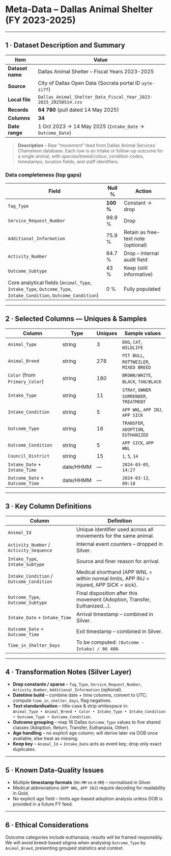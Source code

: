 # Meta-Data – **Dallas Animal Shelter (FY 2023-2025)**

---

## 1 · Dataset Description and Summary

| Item | Value |
|------|-------|
| **Dataset name** | Dallas Animal Shelter – Fiscal Years 2023-2025 |
| **Source** | City of Dallas Open Data (Socrata portal ID `uyte-zi7f`) |
| **Local file** | `Dallas_Animal_Shelter_Data_Fiscal_Year_2023-2025_20250514.csv` |
| **Records** | **64 780** (pull dated 14 May 2025) |
| **Columns** | **34** |
| **Date range** | 1 Oct 2023 → 14 May 2025 (`Intake_Date` → `Outcome_Date`) |

> **Description** – Raw “movement” feed from Dallas Animal Services’ Chameleon database. Each row is an intake or follow-up outcome for a single animal, with species/breed/colour, condition codes, timestamps, location fields, and staff identifiers.

### Data completeness (top gaps)

| Field | Null % | Action |
|-------|-------|--------|
| `Tag_Type` | **100 %** | Constant → drop |
| `Service_Request_Number` | 99.9 % | Drop |
| `Additional_Information` | 75.9 % | Retain as free-text note (optional) |
| `Activity_Number` | 64.7 % | Drop – internal audit field |
| `Outcome_Subtype` | 43 % | Keep (still informative) |
| Core analytical fields (`Animal_Type`, `Intake_Type`, `Outcome_Type`, `Intake_Condition`, `Outcome_Condition`) | 0 % | Fully populated |

---

## 2 · Selected Columns — Uniques & Samples

| Column | Type | Uniques | Sample values |
|--------|------|---------|---------------|
| `Animal_Type` | string | 3 | `DOG`, `CAT`, `WILDLIFE` |
| `Animal_Breed` | string | 278 | `PIT BULL`, `ROTTWEILER`, `MIXED BREED` |
| `Color` (from `Primary_Color`) | string | 180 | `BROWN/WHITE`, `BLACK`, `TAN/BLACK` |
| `Intake_Type` | string | 11 | `STRAY`, `OWNER SURRENDER`, `TREATMENT` |
| `Intake_Condition` | string | 5 | `APP WNL`, `APP INJ`, `APP SICK` |
| `Outcome_Type` | string | 16 | `TRANSFER`, `ADOPTION`, `EUTHANIZED` |
| `Outcome_Condition` | string | 5 | `APP SICK`, `APP WNL` |
| `Council_District` | string | 15 | `1`, `5`, `14` |
| `Intake_Date` + `Intake_Time` | date/HHMM | — | `2024-03-05`, `14:27` |
| `Outcome_Date` + `Outcome_Time` | date/HHMM | — | `2024-03-12`, `09:18` |

---

## 3 · Key Column Definitions

| Column | Definition |
|--------|------------|
| `Animal_Id` | Unique identifier used across all movements for the same animal. |
| `Activity_Number` / `Activity_Sequence` | Internal event counters – dropped in Silver. |
| `Intake_Type`, `Intake_Subtype` | Source and finer reason for arrival. |
| `Intake_Condition` / `Outcome_Condition` | Medical shorthand (APP WNL = within normal limits, APP INJ = injured, APP SICK = sick). |
| `Outcome_Type`, `Outcome_Subtype` | Final disposition after this movement (Adoption, Transfer, Euthanized…). |
| `Intake_Date` + `Intake_Time` | Arrival timestamp – combined in Silver. |
| `Outcome_Date` + `Outcome_Time` | Exit timestamp – combined in Silver. |
| `Time_in_Shelter_Days` | To be computed: `(Outcome - Intake) / 86 400`. |


---

## 4 · Transformation Notes (Silver Layer)

* **Drop constants / sparse** – `Tag_Type`, `Service_Request_Number`, `Activity_Number`, `Additional_Information` (optional).  
* **Datetime build** – combine date + time columns, convert to UTC; compute `time_in_shelter_days`, flag negatives.  
* **Text standardisation** – title-case & strip whitespace in:  
  `Animal_Type • Animal_Breed • Color • Intake_Type • Intake_Condition • Outcome_Type • Outcome_Condition`.  
* **Outcome grouping** – map 16 Dallas `Outcome_Type` values to five shared classes (Adoption, Return, Transfer, Euthanasia, Other).  
* **Age handling** – no explicit age column; will derive later via DOB once available, else treat as missing.  
* **Keep key** – `Animal_Id` + `Intake_Date` acts as event key; drop only exact duplicates.  

---

## 5 · Known Data-Quality Issues

* Multiple **timestamp formats** (`HH:MM` vs `H:MM`) – normalised in Silver.  
* Medical abbreviations (`APP WNL`, `APP INJ`) require decoding for readability in Gold.  
* No explicit age field – limits age-based adoption analysis unless DOB is provided in a future FY feed.

---

## 6 · Ethical Considerations

Outcome categories include euthanasia; results will be framed responsibly. We will avoid breed-based stigma when analysing `Outcome_Type` by `Animal_Breed`, presenting grouped statistics and context.



